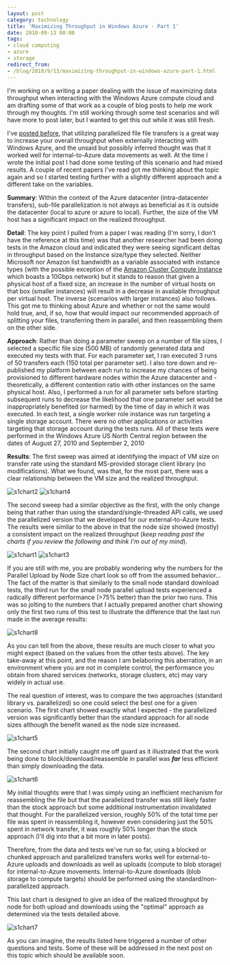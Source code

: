 ```yaml
---
layout: post
category: technology
title: 'Maximizing Throughput in Windows Azure - Part 1'
date: 2010-09-13 00:00
tags:
- cloud computing
- azure
- storage
redirect_from:
- /blog/2010/9/13/maximizing-throughput-in-windows-azure-part-1.html
---
```

I'm working on a writing a paper dealing with the issue of maximizing data throughput when interacting with the Windows
Azure compute cloud and am drafting some of that work as a couple of blog posts to help me work through my thoughts.
I'm still working through some test scenarios and will have more to post later, but I wanted to get this out while it
was still fresh.

I've [posted before](/technology/2010/external-file-upload-optimizations-for-windows-azure), that utilizing parallelized
file file transfers is a great way to increase your overall throughput when externally interacting with Windows Azure,
and the unsaid but possibly inferred thought was that it worked well for internal-to-Azure data movements as well. At
the time I wrote the initial post I had done some testing of this scenario and had mixed results. A couple of recent
papers I've read got me thinking about the topic again and so I started testing further with a slightly different
approach and a different take on the variables.

__Summary__: Within the context of the Azure datacenter (intra-datacenter transfers), sub-file parallelization is not
always as beneficial as it is outside the datacenter (local to azure or azure to local). Further, the size of the VM
host has a significant impact on the realized throughput.

__Detail__: The key point I pulled from a paper I was reading (I'm sorry, I don't have the reference at this time) was
that another researcher had been doing tests in the Amazon cloud and indicated they were seeing significant deltas in
throughput based on the Instance size/type they selected. Neither Microsoft nor Amazon list bandwidth as a variable
associated with instance types (with the possible exception of the
[Amazon Cluster Compute Instance](http://aws.typepad.com/aws/2010/07/the-new-amazon-ec2-instance-type-the-cluster-compute-instance.html)
which boasts a 10Gbps network) but it stands to reason that given a physical host of a fixed size, an increase in the
number of virtual hosts on that box (smaller instances) will result in a decrease in available throughput per virtual
host. The inverse (scenarios with larger instances) also follows. This got me to thinking about Azure and whether or not
the same would hold true, and, if so, how that would impact our recommended approach of splitting your files,
transferring them in parallel, and then reassembling them on the other side.

__Approach__: Rather than doing a parameter sweep on a number of file sizes, I selected a specific file size (500 MB)
of randomly generated data and executed my tests with that. For each parameter set, I ran executed 3 runs of 50
transfers each (150 total per parameter set). I also tore down and re-published my platform between each run to
increase my chances of being provisioned to different hardware nodes within the Azure datacenter and - theoretically, a
different contention ratio with other instances on the same physical host. Also, I performed a run for all parameter
sets before starting subsequent runs to decrease the likelihood that one parameter set would be inappropriately
benefited (or harmed) by the time of day in which it was executed. In each test, a single worker role instance was run
targeting a single storage account. There were no other applications or activities targeting that storage account
during the tests runs. All of these tests were performed in the Windows Azure US North Central region between the dates
of August 27, 2010 and September 2, 2010

__Results__: The first sweep was aimed at identifying the impact of VM size on transfer rate using the standard
MS-provided storage client library (no modifications). What we found, was that, for the most part, there was a clear
relationship between the VM size and the realized throughput.

<img alt='s1chart2' src='/images/s1chart2.png' class='blogimage img-responsive'>

<img alt='s1chart4' src='/images/s1chart4.png' class='blogimage img-responsive'>

The second sweep had a similar objective as the first, with the only change being that rather than using the
standard/single-threaded API calls, we used the parallelized version that we developed for our external-to-Azure tests.
The results were similar to the above in that the node size showed (mostly) a consistent impact on the realized
throughput (_keep reading past the charts if you review the following and think I'm out of my mind_).

<img alt='s1chart1' src='/images/s1chart1.png' class='blogimage img-responsive'>

<img alt='s1chart3' src='/images/s1chart3.png' class='blogimage img-responsive'>

If you are still with me, you are probably wondering why the numbers for the Parallel Upload by Node Size chart look so
off from the assumed behavior... The fact of the matter is that similarly to the small node standard download tests, the
third run for the small node parallel upload tests experienced a radically different performance (>75% better) than the
prior two runs. This was so jolting to the numbers that I actually prepared another chart showing only the first two
runs of this test to illustrate the difference that the last run made in the average results:

<img alt='s1chart8' src='/images/s1chart8.png' class='blogimage img-responsive'>

As you can tell from the above, these results are much closer to what you might expect (based on the values from the
other tests above). The key take-away at this point, and the reason I am belaboring this aberration, in an environment
where you are not in complete control, the performance you obtain from shared services (networks, storage clusters,
etc) may vary widely in actual use.

The real question of interest, was to compare the two approaches (standard library vs. parallelized) so one could
select the best one for a given scenario. The first chart showed exactly what I expected - the parallelized version was
significantly better than the standard approach for all node sizes although the benefit waned as the node size
increased.

<img alt='s1chart5' src='/images/s1chart5.png' class='blogimage img-responsive'>

The second chart initially caught me off guard as it illustrated that the work being done to block/download/reassemble
in parallel was __*far*__ less efficient than simply downloading the data.

<img alt='s1chart6' src='/images/s1chart6.png' class='blogimage img-responsive'>

My initial thoughts were that I was simply using an inefficient mechanism for reassembling the file but that the
parallelized transfer was still likely faster than the stock approach but some additional instrumentation invalidated
that thought. For the parallelized version, roughly 50% of the total time per file was spent in reassembling it,
however even considering just the 50% spent in network transfer, it was roughly 50% longer than the stock approach (I'll
dig into that a bit more in later posts).

Therefore, from the data and tests we've run so far, using a blocked or chunked approach and parallelized transfers
works well for external-to-Azure uploads and downloads as well as uploads (compute to blob storage) for
internal-to-Azure movements. Internal-to-Azure downloads (blob storage to compute targets) should be performed using the
standard/non-parallelized approach.

This last chart is designed to give an idea of the realized throughput by node for both upload and downloads using the
"optimal" approach as determined via the tests detailed above.

<img alt='s1chart7' src='/images/s1chart7.png' class='blogimage img-responsive'>

As you can imagine, the results listed here triggered a number of other questions and tests. Some of these will be
addressed in the next post on this topic which should be available soon.
